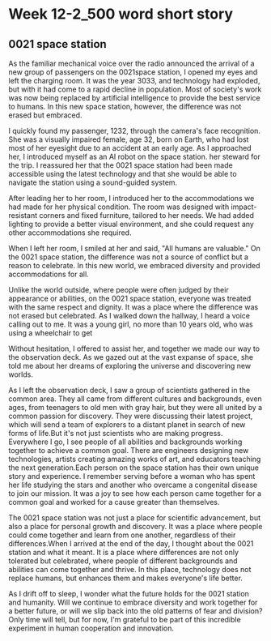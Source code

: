 # Week 12-2_500 word short story

## 0021 space station

As the familiar mechanical voice over the radio announced the arrival of a new group of passengers on the 0021space station, I opened my eyes and left the charging room. It was the year 3033, and technology had exploded, but with it had come to a rapid decline in population. Most of society's work was now being replaced by artificial intelligence to provide the best service to humans. In this new space station, however, the difference was not erased but embraced.

I quickly found my passenger, 1232, through the camera's face recognition. She was a visually impaired female, age 32, born on Earth, who had lost most of her eyesight due to an accident at an early age. As I approached her, I introduced myself as an AI robot on the space station. her steward for the trip. I reassured her that the 0021 space station had been made accessible using the latest technology and that she would be able to navigate the station using a sound-guided system.

After leading her to her room, I introduced her to the accommodations we had made for her physical condition. The room was designed with impact-resistant corners and fixed furniture, tailored to her needs. We had added lighting to provide a better visual environment, and she could request any other accommodations she required.

When I left her room, I smiled at her and said, "All humans are valuable." On the 0021 space station, the difference was not a source of conflict but a reason to celebrate. In this new world, we embraced diversity and provided accommodations for all.

Unlike the world outside, where people were often judged by their appearance or abilities, on the 0021 space station, everyone was treated with the same respect and dignity. It was a place where the difference was not erased but celebrated.
As I walked down the hallway, I heard a voice calling out to me. It was a young girl, no more than 10 years old, who was using a wheelchair to get

Without hesitation, I offered to assist her, and together we made our way to the observation deck. As we gazed out at the vast expanse of space, she told me about her dreams of exploring the universe and discovering new worlds. 

As I left the observation deck, I saw a group of scientists gathered in the common area. They all came from different cultures and backgrounds, even ages, from teenagers to old men with gray hair, but they were all united by a common passion for discovery. They were discussing their latest project, which will send a team of explorers to a distant planet in search of new forms of life.But it's not just scientists who are making progress. Everywhere I go, I see people of all abilities and backgrounds working together to achieve a common goal. There are engineers designing new technologies, artists creating amazing works of art, and educators teaching the next generation.Each person on the space station has their own unique story and experience. I remember serving before a woman who has spent her life studying the stars and another who overcame a congenital disease to join our mission. It was a joy to see how each person came together for a common goal and worked for a cause greater than themselves.

The 0021 space station was not just a place for scientific advancement, but also a place for personal growth and discovery. It was a place where people could come together and learn from one another, regardless of their differences.When I arrived at the end of the day, I thought about the 0021 station and what it meant. It is a place where differences are not only tolerated but celebrated, where people of different backgrounds and abilities can come together and thrive. In this place, technology does not replace humans, but enhances them and makes everyone's life better.

As I drift off to sleep, I wonder what the future holds for the 0021 station and humanity. Will we continue to embrace diversity and work together for a better future, or will we slip back into the old patterns of fear and division? Only time will tell, but for now, I'm grateful to be part of this incredible experiment in human cooperation and innovation.
